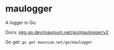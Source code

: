 # maulogger
A logger in Go.

Docs: [pkg.go.dev/maunium.net/go/maulogger/v2](https://pkg.go.dev/maunium.net/go/maulogger/v2)

Go get: `go get maunium.net/go/maulogger`
